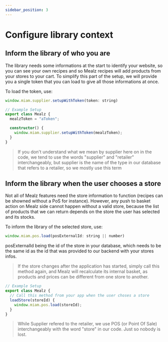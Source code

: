 ```yaml
---
sidebar_position: 3
---
```


# Configure library context

## Inform the library of who you are

The library needs some informations at the start to identify your website, so you can see your own recipes and so Mealz recipes will add products from your stores to your cart.
To simplify this part of the setup, we will provide you a single token that you can load to give all those informations at once.

To load the token, use:

```js
window.miam.supplier.setupWithToken(token: string)
```

```ts
// Example Setup
export class Mealz {
  mealzToken = "aToken";

  constructor() {
    window.miam.supplier.setupWithToken(mealzToken);
  }
}
```

> If you don't understand what we mean by supplier here on in the code, we tend to use the words "supplier" and "retailer" interchangeably, but supplier is the name of the type in our database that refers to a retailer, so we mostly use this term

## Inform the library when the user chooses a store

Not all of Mealz features need the store information to function (recipes can be showned without a PoS for instance).
However, any push to basket action on Mealz side cannot happen without a valid store, because the list of products that we can return depends on the store the user has selected and its stocks.

To inform the library of the selected store, use:

```js
window.miam.pos.load(posExternalId: string || number)
```

posExternalId being the id of the store in your database, which needs to be the same id as the id that was provided to our backend with your stores infos.

> If the store changes after the application has started, simply call this method again, and Mealz will recalculate its internal basket, as products and prices can be different from one store to another.

```ts
// Example Setup
export class Mealz {
  // Call this method from your app when the user choses a store
  loadStore(storeId) {
    window.miam.pos.load(storeId);
  }
}
```

> While Supplier refered to the retailer, we use POS (or Point Of Sale) interchangeably with the word "store" in our code. Just so nobody is lost.
